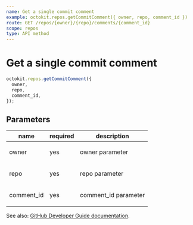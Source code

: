 ```yaml
---
name: Get a single commit comment
example: octokit.repos.getCommitComment({ owner, repo, comment_id })
route: GET /repos/{owner}/{repo}/comments/{comment_id}
scope: repos
type: API method
---
```


# Get a single commit comment

```js
octokit.repos.getCommitComment({
  owner,
  repo,
  comment_id,
});
```

## Parameters

<table>
  <thead>
    <tr>
      <th>name</th>
      <th>required</th>
      <th>description</th>
    </tr>
  </thead>
  <tbody>
    <tr><td>owner</td><td>yes</td><td>

owner parameter

</td></tr>
<tr><td>repo</td><td>yes</td><td>

repo parameter

</td></tr>
<tr><td>comment_id</td><td>yes</td><td>

comment_id parameter

</td></tr>
  </tbody>
</table>

See also: [GitHub Developer Guide documentation](https://developer.github.com/v3/repos/comments/#get-a-single-commit-comment).
